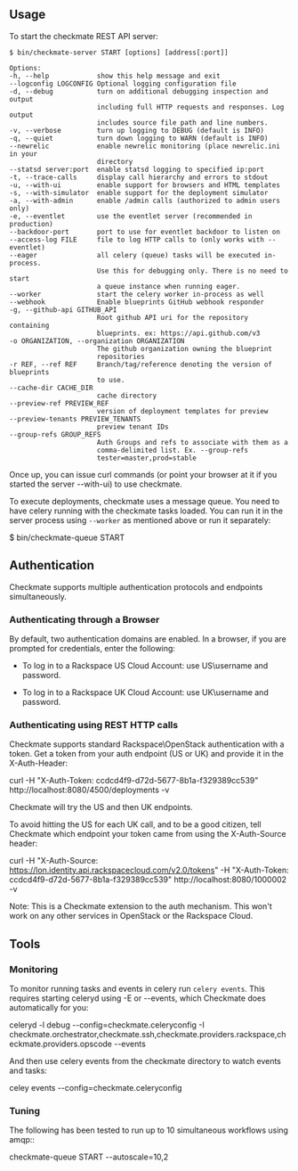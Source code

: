 ## Usage

To start the checkmate REST API server:

```
$ bin/checkmate-server START [options] [address[:port]]

Options:
-h, --help            show this help message and exit
--logconfig LOGCONFIG Optional logging configuration file
-d, --debug           turn on additional debugging inspection and output
                      including full HTTP requests and responses. Log output
                      includes source file path and line numbers.
-v, --verbose         turn up logging to DEBUG (default is INFO)
-q, --quiet           turn down logging to WARN (default is INFO)
--newrelic            enable newrelic monitoring (place newrelic.ini in your
                      directory
--statsd server:port  enable statsd logging to specified ip:port
-t, --trace-calls     display call hierarchy and errors to stdout
-u, --with-ui         enable support for browsers and HTML templates
-s, --with-simulator  enable support for the deployment simulator
-a, --with-admin      enable /admin calls (authorized to admin users only)
-e, --eventlet        use the eventlet server (recommended in production)
--backdoor-port       port to use for eventlet backdoor to listen on
--access-log FILE     file to log HTTP calls to (only works with --eventlet)
--eager               all celery (queue) tasks will be executed in-process.
                      Use this for debugging only. There is no need to start
                      a queue instance when running eager.
--worker              start the celery worker in-process as well
--webhook             Enable blueprints GitHub webhook responder
-g, --github-api GITHUB_API
                      Root github API uri for the repository containing
                      blueprints. ex: https://api.github.com/v3
-o ORGANIZATION, --organization ORGANIZATION
                      The github organization owning the blueprint
                      repositories
-r REF, --ref REF     Branch/tag/reference denoting the version of blueprints
                      to use.
--cache-dir CACHE_DIR
                      cache directory
--preview-ref PREVIEW_REF
                      version of deployment templates for preview
--preview-tenants PREVIEW_TENANTS
                      preview tenant IDs
--group-refs GROUP_REFS
                      Auth Groups and refs to associate with them as a
                      comma-delimited list. Ex. --group-refs
                      tester=master,prod=stable
```

Once up, you can issue curl commands (or point your browser at it if you
  started the server --with-ui) to use checkmate.

To execute deployments, checkmate uses a message queue. You need to have celery
running with the checkmate tasks loaded. You can run it in the server process
using `--worker` as mentioned above or run it separately:

  $ bin/checkmate-queue START

## Authentication

Checkmate supports multiple authentication protocols and endpoints
simultaneously.

### Authenticating through a Browser

By default, two authentication domains are enabled. In a browser, if you are prompted for credentials, enter the following:

- To log in to a Rackspace US Cloud Account: use US\username and password.

- To log in to a Rackspace UK Cloud Account: use UK\username and password.

### Authenticating using REST HTTP calls

Checkmate supports standard Rackspace\OpenStack authentication with a token. Get a token from your auth endpoint (US or UK) and provide it in the X-Auth-Header:

curl -H "X-Auth-Token: ccdcd4f9-d72d-5677-8b1a-f329389cc539" http://localhost:8080/4500/deployments -v

Checkmate will try the US and then UK endpoints.

To avoid hitting the US for each UK call, and to be a good citizen, tell Checkmate which endpoint your token came from using the X-Auth-Source header:

curl -H "X-Auth-Source: https://lon.identity.api.rackspacecloud.com/v2.0/tokens" -H "X-Auth-Token: ccdcd4f9-d72d-5677-8b1a-f329389cc539" http://localhost:8080/1000002 -v

Note: This is a Checkmate extension to the auth mechanism. This won't work on any other services in OpenStack or the Rackspace Cloud.

## Tools

### Monitoring

To monitor running tasks and events in celery run `celery events`. This requires starting celeryd using -E or --events, which Checkmate does automatically for you:

celeryd -l debug --config=checkmate.celeryconfig -I checkmate.orchestrator,checkmate.ssh,checkmate.providers.rackspace,checkmate.providers.opscode --events

And then use celery events from the checkmate directory to watch events and tasks:

celey events --config=checkmate.celeryconfig

### Tuning

The following has been tested to run up to 10 simultaneous workflows using amqp::

checkmate-queue START --autoscale=10,2
